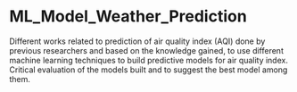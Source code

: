 # ML_Model_Weather_Prediction
Different works related to prediction of air quality index (AQI) done by previous researchers and based on the knowledge gained, to use different machine learning techniques to build predictive models for air quality index. Critical evaluation of the models built and to suggest the best model among them. 
